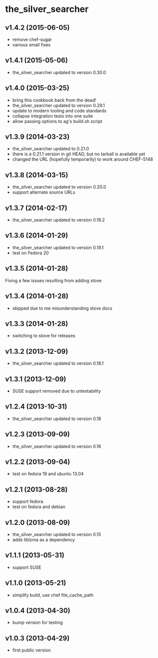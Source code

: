 # the\_silver\_searcher

## v1.4.2 (2015-06-05)

-   remove chef-sugar
-   various small fixes

## v1.4.1 (2015-05-06)

-   the\_silver\_searcher updated to version 0.30.0

## v1.4.0 (2015-03-25)

-   bring this cookbook back from the dead!
-   the\_silver\_searcher updated to version 0.29.1
-   update to modern tooling and code standards
-   collapse integration tests into one suite
-   allow passing options to ag's build.sh script

## v1.3.9 (2014-03-23)

-   the\_silver\_searcher updated to 0.21.0
-   there is a 0.21.1 version in git HEAD, but no tarball is available yet
-   changed the URL (hopefully temporarily) to work around CHEF-5148

## v1.3.8 (2014-03-15)

-   the\_silver\_searcher updated to version 0.20.0
-   support alternate source URLs

## v1.3.7 (2014-02-17)

-   the\_silver\_searcher updated to version 0.19.2

## v1.3.6 (2014-01-29)

-   the\_silver\_searcher updated to version 0.19.1
-   test on Fedora 20

## v1.3.5 (2014-01-28)

Fixing a few issues resulting from adding stove

## v1.3.4 (2014-01-28)

-   skipped due to me misunderstanding stove docs

## v1.3.3 (2014-01-28)

-   switching to stove for releases

## v1.3.2 (2013-12-09)

-   the\_silver\_searcher updated to version 0.18.1

## v1.3.1 (2013-12-09)

-   SUSE support removed due to untestability

## v1.2.4 (2013-10-31)

-   the\_silver\_searcher updated to version 0.18

## v1.2.3 (2013-09-09)

-   the\_silver\_searcher updated to version 0.16

## v1.2.2 (2013-09-04)

-   test on fedora 19 and ubuntu 13.04

## v1.2.1 (2013-08-28)

-   support fedora
-   test on fedora and debian

## v1.2.0 (2013-08-09)

-   the\_silver\_searcher updated to version 0.15
-   adds liblzma as a dependency

## v1.1.1 (2013-05-31)

-   support SUSE

## v1.1.0 (2013-05-21)

-   simplify build, use chef file\_cache\_path

## v1.0.4 (2013-04-30)

-   bump version for testing

## v1.0.3 (2013-04-29)

-   first public version
